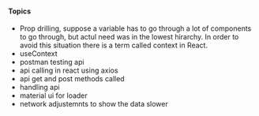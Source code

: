 #### Topics

- Prop drilling, suppose a variable has to go through a lot of components to go through, but actul need was in the lowest hirarchy.
  In order to avoid this situation there is a term called context in React.
- useContext
- postman testing api
- api calling in react using axios
- api get and post methods called
- handling api
- material ui for loader
- network adjustemnts to show the data slower

